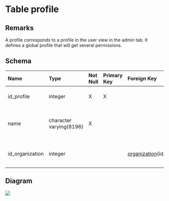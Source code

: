# Table profile #
## Remarks ##
A profile corresponds to a profile in the user view in the admin tab. It defines a global profile that will get several permissions.

## Schema ##
| **Name** | **Type** | **Not Null** | **Primary Key** | **Foreign Key** | **Remarks** |
|:---------|:---------|:-------------|:----------------|:----------------|:------------|
| id\_profile | integer  | X            | X               |                 | This is the primary key of the table. |
| name     | character varying(8196) | X            |                 |                 | This is a human readable name for the profile. |
| id\_organization | integer  |              |                 | [organization](organization.md)(id\_organization) | This is a foreign key to the table organization. |

## Diagram ##
<img src='http://www.sigmah.org/svg_load.php?file=http://sigma-h.googlecode.com/svn/wiki/diagrams/profile.svg' />
